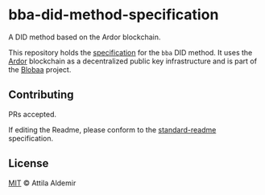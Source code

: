 # bba-did-method-specification

A DID method based on the Ardor blockchain.

This repository holds the [specification](docs/markdown/spec.md) for the `bba` DID method. It uses the [Ardor](https://ardorplatform.org/) blockchain as a decentralized public key infrastructure and is part of the [Blobaa](https://github.com/blobaa) project.


## Contributing

PRs accepted.

If editing the Readme, please conform to the [standard-readme](https://github.com/RichardLitt/standard-readme) specification.


## License

[MIT](./LICENSE) © Attila Aldemir
